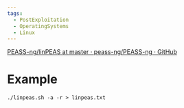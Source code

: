 ```yaml
---
tags:
  - PostExploitation
  - OperatingSystems
  - Linux
---
```

[PEASS-ng/linPEAS at master · peass-ng/PEASS-ng · GitHub](https://github.com/peass-ng/PEASS-ng/tree/master/linPEAS)


# Example

`./linpeas.sh -a -r > linpeas.txt`